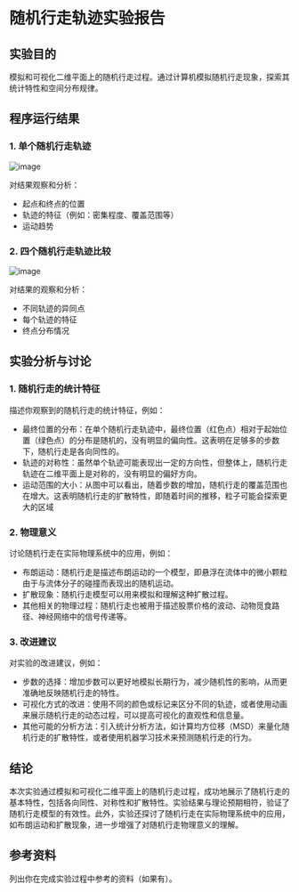 # 随机行走轨迹实验报告

## 实验目的
模拟和可视化二维平面上的随机行走过程。通过计算机模拟随机行走现象，探索其统计特性和空间分布规律。

## 程序运行结果

### 1. 单个随机行走轨迹
![image](https://github.com/user-attachments/assets/cb1278c7-dafa-4c23-9d28-e988770d8f65)

对结果观察和分析：
- 起点和终点的位置
- 轨迹的特征（例如：密集程度、覆盖范围等）
- 运动趋势

### 2. 四个随机行走轨迹比较
![image](https://github.com/user-attachments/assets/b09f3566-d653-4975-871a-d7c246295012)


对结果的观察和分析：
- 不同轨迹的异同点
- 每个轨迹的特征
- 终点分布情况

## 实验分析与讨论

### 1. 随机行走的统计特征
描述你观察到的随机行走的统计特征，例如：
- 最终位置的分布：在单个随机行走轨迹中，最终位置（红色点）相对于起始位置（绿色点）的分布是随机的，没有明显的偏向性。这表明在足够多的步数下，随机行走是各向同性的。
- 轨迹的对称性：虽然单个轨迹可能表现出一定的方向性，但整体上，随机行走轨迹在二维平面上是对称的，没有明显的偏好方向。
- 运动范围的大小：从图中可以看出，随着步数的增加，随机行走的覆盖范围也在增大。这表明随机行走的扩散特性，即随着时间的推移，粒子可能会探索更大的区域

### 2. 物理意义
讨论随机行走在实际物理系统中的应用，例如：
- 布朗运动：随机行走是描述布朗运动的一个模型，即悬浮在流体中的微小颗粒由于与流体分子的碰撞而表现出的随机运动。
- 扩散现象：随机行走模型可以用来模拟和理解这种扩散过程。
- 其他相关的物理过程：随机行走也被用于描述股票价格的波动、动物觅食路径、神经网络中的信号传递等。

### 3. 改进建议
对实验的改进建议，例如：
- 步数的选择：增加步数可以更好地模拟长期行为，减少随机性的影响，从而更准确地反映随机行走的特性。
- 可视化方式的改进：使用不同的颜色或标记来区分不同的轨迹，或者使用动画来展示随机行走的动态过程，可以提高可视化的直观性和信息量。
- 其他可能的分析方法：引入统计分析方法，如计算均方位移（MSD）来量化随机行走的扩散特性，或者使用机器学习技术来预测随机行走的行为。

## 结论
本次实验通过模拟和可视化二维平面上的随机行走过程，成功地展示了随机行走的基本特性，包括各向同性、对称性和扩散特性。实验结果与理论预期相符，验证了随机行走模型的有效性。此外，实验还探讨了随机行走在实际物理系统中的应用，如布朗运动和扩散现象，进一步增强了对随机行走物理意义的理解。

## 参考资料
列出你在完成实验过程中参考的资料（如果有）。
